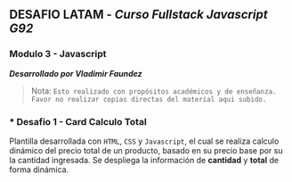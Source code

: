 ## DESAFIO LATAM - _Curso Fullstack Javascript G92_
### Modulo 3 - Javascript

**_Desarrollado por Vladimir Faundez_**
> Nota: `Esto realizado con propósitos académicos y de enseñanza. Favor no realizar copias directas del material aqui subido.`

### * Desafio 1 - Card Calculo Total

Plantilla desarrollada con `HTML`, `CSS` y `Javascript`, el cual se realiza calculo dinámico del precio total de un producto, basado en su precio base por su la cantidad ingresada. Se despliega la información de **cantidad** y **total** de forma dinámica.